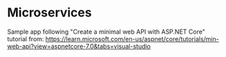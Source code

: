 # Microservices

Sample app following "Create a minimal web API with ASP.NET Core" tutorial from:
https://learn.microsoft.com/en-us/aspnet/core/tutorials/min-web-api?view=aspnetcore-7.0&tabs=visual-studio
